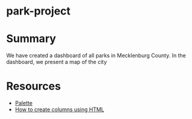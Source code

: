 # park-project
# Summary
We have created a dashboard of all parks in Mecklenburg County. In the dashboard, we present a map of the city 

# Resources
- [Palette](http://colrd.com/palette/19065/)
- [How to create columns using HTML](https://www.educative.io/answers/how-to-create-columns-in-html)
